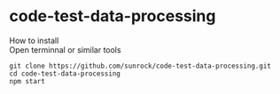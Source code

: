 # code-test-data-processing

How to install  
Open terminnal or similar tools  
```
git clone https://github.com/sunrock/code-test-data-processing.git  
cd code-test-data-processing  
npm start  
```
